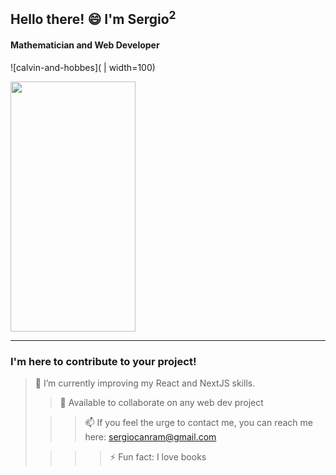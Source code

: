  ## Hello there! 😄 I'm Sergio<sup>2</sup>

 #### Mathematician and Web Developer 
![calvin-and-hobbes]( | width=100)

<img src="https://camo.githubusercontent.com/..." data-canonical-src="[https://gyazo.com/eb5c5741b6a9a16c692170a41a49c858.png](https://github.com/sergiocanram/sergiocanram/assets/43572682/6c351997-7c5d-48db-b547-f2e38bea7975)" width="200" height="400" />

---
  
 ### I'm here to contribute to your project!

> 🌱 I’m currently improving my React and NextJS skills.
> 
>> 👯 Available to collaborate on any web dev project 
> 
>>> 📫 If you feel the urge to contact me, you can reach me here: sergiocanram@gmail.com 
> 
>>>> ⚡ Fun fact: I love books 

